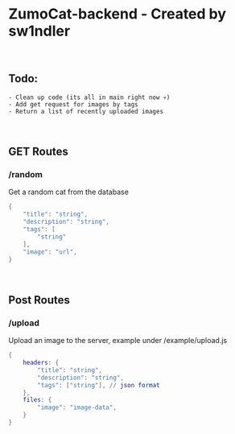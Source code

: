 # ZumoCat-backend - Created by sw1ndler

<br>

## Todo:
    - Clean up code (its all in main right now 💀)
    - Add get request for images by tags
    - Return a list of recently uploaded images

<br>

## GET Routes

### /random
Get a random cat from the database

```lua
{
    "title": "string",
    "description": "string",
    "tags": [
        "string"
    ],
    "image": "url",
}
```

<br>

## Post Routes

### /upload
Upload an image to the server, example under /example/upload.js

```lua
{
    headers: {
        "title": "string",
        "description": "string",
        "tags": ["string"], // json format
    },
    files: {
        "image": "image-data",
    }
}



```
